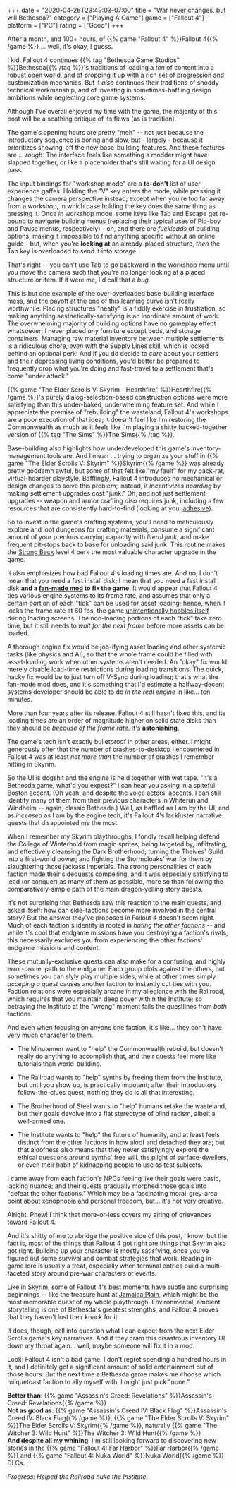 +++
date = "2020-04-26T23:49:03-07:00"
title = "War never changes, but will Bethesda?"
category = ["Playing A Game"]
game = ["Fallout 4"]
platform = ["PC"]
rating = ["Good"]
+++

After a month, and 100+ hours, of {{% game "Fallout 4" %}}Fallout 4{{% /game %}} ... well, it's okay, I guess.

I kid.  Fallout 4 continues {{% tag "Bethesda Game Studios" %}}Bethesda{{% /tag %}}'s traditions of loading a <i>ton</i> of content into a robust open world, and of propping it up with a rich set of progression and customization mechanics.  But it <i>also</i> continues their traditions of shoddy technical workmanship, and of investing in sometimes-baffling design ambitions while neglecting core game systems.

Although I've overall enjoyed my time with the game, the majority of this post will be a scathing critique of its flaws (as is tradition).

The game's opening hours are pretty "meh" -- not just because the introductory sequence is boring and slow, but - largely - because it prioritizes showing-off the new base-building features.  And these features are ... <i>rough</i>.  The interface feels like something a modder might have slapped together, or like a placeholder that's still waiting for a UI design pass.

The input bindings for "workshop mode" are a <b>to-don't</b> list of user experience gaffes.  Holding the "V" key enters the mode, while pressing it changes the camera perspective instead; except when you're too far away from a workshop, in which case holding the key does the same thing as pressing it.  Once <i>in</i> workshop mode, some keys like Tab and Escape get re-bound to navigate building menus (replacing their typical uses of Pip-boy and Pause menus, respectively) - oh, and there are <i>fuckloads</i> of building options, making it impossible to find anything specific without an online guide - but, when you're <b>looking at</b> an already-placed structure, <i>then</i> the Tab key is overloaded to send it into storage.

That's right -- you can't use Tab to go backward in the workshop menu until you move the camera such that you're no longer looking at a placed structure or item.  If it were me, I'd call that a <i>bug</i>.

This is but one example of the over-overloaded base-building interface mess, and the payoff at the end of this learning curve isn't really worthwhile.  Placing structures "neatly" is a fiddly exercise in frustration, so making anything aesthetically-satisfying is an inordinate amount of work.  The overwhelming majority of building options have no gameplay effect whatsoever; I never placed <i>any</i> furniture except beds, and storage containers.  Managing raw material inventory between multiple settlements is a ridiculous chore, <i>even with</i> the Supply Lines skill, which is locked behind an optional perk!  And if you do decide to <i>care</i> about your settlers and their depressing living conditions, you'd better be prepared to frequently drop what you're doing and fast-travel to a settlement that's come "under attack."

{{% game "The Elder Scrolls V: Skyrim - Hearthfire" %}}Hearthfire{{% /game %}}'s purely dialog-selection-based construction options were more satisfying than this under-baked, underwhelming feature set.  And while I appreciate the premise of "rebuilding" the wasteland, Fallout 4's workshops are a poor execution of that idea; it doesn't feel like I'm restoring the Commonwealth as much as it feels like I'm playing a shitty hacked-together version of {{% tag "The Sims" %}}The Sims{{% /tag %}}.

Base-building also highlights how underdeveloped this game's inventory-management tools are.  And I mean ... trying to organize your stuff in {{% game "The Elder Scrolls V: Skyrim" %}}Skyrim{{% /game %}} was already pretty goddamn awful, but some of that felt like "my fault" for my pack-rat, virtual-hoarder playstyle.  Bafflingly, Fallout 4 introduces no mechanical or design changes to solve this problem; instead, it <i>incentivizes hoarding</i> by making settlement upgrades cost "junk."  Oh, and not just settlement upgrades -- weapon and armor crafting <i>also</i> requires junk, including a few resources that are consistently hard-to-find (looking at you, <a href="https://fallout.fandom.com/wiki/Adhesive_(Fallout_4)">adhesive</a>).

So to invest in the game's crafting systems, you'll need to meticulously explore and loot dungeons for crafting materials, consume a significant amount of your precious carrying capacity with <i>literal junk</i>, and make frequent pit-stops back to base for unloading said junk.  This routine makes the <a href="https://fallout.fandom.com/wiki/Strong_Back">Strong Back</a> level 4 perk the most valuable character upgrade in the game.

It also emphasizes how bad Fallout 4's loading times are.  And no, I don't mean that you need a fast install disk; I mean that you need a fast install disk <b>and a <a href="https://www.nexusmods.com/fallout4/mods/10283">fan-made mod</a> to fix the game</b>.  It would appear that Fallout 4 ties various engine systems to its frame rate, and assumes that only a certain portion of each "tick" can be used for asset loading; hence, when it locks the frame rate at 60 fps, the game <a href="https://old.reddit.com/r/fo4/comments/3thyt9/if_you_want_to_drastically_improve_your_loading/">unintentionally hobbles itself</a> during loading screens.  The non-loading portions of each "tick" take zero time, but it still needs to <i>wait for the next frame</i> before more assets can be loaded.

A thorough engine fix would be job-ifying asset loading and other systemic tasks (like physics and AI), so that the whole frame could be filled with asset-loading work when other systems aren't needed.  An "okay" fix would merely disable load-time restrictions during loading transitions.  The quick, hacky fix would be to just turn off V-Sync during loading; that's what the fan-made mod does, and it's something that I'd estimate a halfway-decent systems developer should be able to do <i>in the real engine</i> in like... ten minutes.

More than four years after its release, Fallout 4 still hasn't fixed this, and its loading times are an order of magnitude higher on solid state disks than they should be <i>because of the frame rate</i>.  It's <b>astonishing</b>.

The game's tech isn't exactly bulletproof in other areas, either.  I might generously offer that the number of crashes-to-desktop I encountered in Fallout 4 was at least <i>not more than</i> the number of crashes I remember hitting in Skyrim.

So the UI is dogshit and the engine is held together with wet tape.  "It's a Bethesda game, what'd you expect?" I can hear you asking in a spiteful Boston accent.  (Oh yeah, and despite the voice actors' accents, I can still identify many of them from their previous characters in Whiterun and Windhelm -- again, classic Bethesda.)  Well, as baffled as I am by the UI, and as <i>incensed</i> as I am by the engine tech, it's Fallout 4's lackluster narrative quests that disappointed me the most.

When I remember my Skyrim playthroughs, I fondly recall helping defend the College of Winterhold from magic sprites; being targeted by, infiltrating, and effectively cleansing the Dark Brotherhood; turning the Theives' Guild into a first-world power; and fighting the Stormcloaks' war for them by slaughtering those jackass Imperials.  The strong personalities of each faction made their sidequests compelling, and it was especially satisfying to lead (or conquer) as many of them as possible, more so than following the comparatively-simple path of the main dragon-yelling story quests.

It's not surprising that Bethesda saw this reaction to the main quests, and asked itself: how can side-factions become more involved in the central story?  But the answer they've proposed in Fallout 4 doesn't seem right.  Much of each faction's identity is rooted in <i>hating the other factions</i> -- and while it's cool that endgame missions have you destroying a faction's rivals, this necessarily excludes you from experiencing the other factions' endgame missions and content.

These mutually-exclusive quests can also make for a confusing, and highly error-prone, path <i>to</i> the endgame.  Each group plots against the others, but sometimes you can slyly play multiple sides, while at other times simply <i>acceping a quest</i> causes another faction to instantly cut ties with you.  Faction relations were especially arcane in my allegiance with the Railroad, which requires that you maintain deep cover within the Institute; so betraying the Institute at the "wrong" moment fails the questlines from <i>both</i> factions.

And even when focusing on anyone one faction, it's like... they don't have very much character to them.

* The Minutemen want to "help" the Commonwealth rebuild, but doesn't really do anything to accomplish that, and their quests feel more like tutorials than world-building.

* The Railroad wants to "help" synths by freeing them from the Institute, but until you show up, is practically impotent; after their introductory follow-the-clues quest, nothing they do is all that interesting.

* The Brotherhood of Steel wants to "help" humans retake the wasteland, but their goals devolve into a flat stereotype of blind racism, albeit a well-armed one.

* The Institute wants to "help" the future of humanity, and at least feels distinct from the other factions in how aloof and detached they are; but that aloofness also means that they never satisfyingly explore the ethical questions around synths' free will, the plight of surface-dwellers, or even their habit of kidnapping people to use as test subjects.

I came away from each faction's NPCs feeling like their goals were basic, lacking nuance; and their quests gradually morphed those goals into "defeat the other factions."  Which may be a fascinating moral-grey-area point about xenophobia and personal freedom, but... it's not very creative.

Alright.  Phew!  I think that more-or-less covers my airing of grievances toward Fallout 4.

And it's shitty of me to abridge the positive side of this post, I know; but the fact is, most of the things that Fallout 4 got right are things that Skyrim also got right.  Building up your character is mostly satisfying, once you've figured out some survival and combat strategies that work.  Reading in-game lore is usually a treat, especially when terminal entries build a multi-faceted story around pre-war characters or events.

Like in Skyrim, some of Fallout 4's best moments have subtle and surprising beginnings -- like the treasure hunt at <a href="https://fallout.fandom.com/wiki/Jamaica_Plain">Jamaica Plain</a>, which might be the most memorable quest of my whole playthrough.  Environmental, ambient storytelling is one of Bethesda's greatest strengths, and Fallout 4 proves that they haven't lost their knack for it.

It does, though, call into question what I can expect from the next Elder Scrolls game's key narratives.  And if they cram this disastrous inventory UI down my throat again... well, maybe someone will fix it in a mod.

Look: Fallout 4 isn't a bad game.  I don't regret spending a hundred hours in it, and I definitely got a significant amount of solid entertainment out of those hours.  But the next time a Bethesda game makes me choose which milquetoast faction to ally myself with, I might just pick "none."

<b>Better than</b>: {{% game "Assassin's Creed: Revelations" %}}Assassin's Creed: Revelations{{% /game %}}  
<b>Not as good as</b>: {{% game "Assassin's Creed IV: Black Flag" %}}Assassin's Creed IV: Black Flag{{% /game %}}, {{% game "The Elder Scrolls V: Skyrim" %}}The Elder Scrolls V: Skyrim{{% /game %}}, naturally {{% game "The Witcher 3: Wild Hunt" %}}The Witcher 3: Wild Hunt{{% /game %}}  
<b>And despite all my whining</b>: I'm still looking forward to discovering new stories in the {{% game "Fallout 4: Far Harbor" %}}Far Harbor{{% /game %}} and {{% game "Fallout 4: Nuka World" %}}Nuka World{{% /game %}} DLCs.

<i>Progress: Helped the Railroad nuke the Institute.</i>
